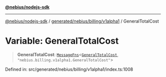 [**@nebius/nodejs-sdk**](../../../../../README.md)

---

[@nebius/nodejs-sdk](../../../../../README.md) / [generated/nebius/billing/v1alpha1](../README.md) / GeneralTotalCost

# Variable: GeneralTotalCost

> **GeneralTotalCost**: [`MessageFns`](../../../../../runtime/protos/core/interfaces/MessageFns.md)\<[`GeneralTotalCost`](../interfaces/GeneralTotalCost.md), `"nebius.billing.v1alpha1.GeneralTotalCost"`\>

Defined in: src/generated/nebius/billing/v1alpha1/index.ts:1008
